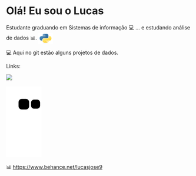 # Olá! Eu sou o Lucas 
Estudante graduando em Sistemas de informação 💻 ... e estudando análise de dados 📊.
<img align="center" alt="Carol-Python" height="30" width="40" src="https://raw.githubusercontent.com/devicons/devicon/master/icons/python/python-original.svg">

💻 Aqui no git estão alguns projetos de dados.

Links:

<a href="https://www.linkedin.com/in/lucas-souza-296126218/" target="_blank"><img src="https://img.shields.io/badge/-LinkedIn-%230077B5?style=for-the-badge&logo=linkedin&logoColor=white" target="_blank"></a> 

  
  
  ![Snake animation](https://github.com/Noltim/Noltim/blob/output/github-contribution-grid-snake.svg)
  
  📊 https://www.behance.net/lucasjose9
